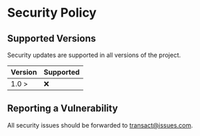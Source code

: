 # Security Policy

## Supported Versions

Security updates are supported in all versions of the project.

| Version | Supported          |
| ------- | ------------------ |
| 1.0 >   | :x: |

## Reporting a Vulnerability

All security issues should be forwarded to transact@issues.com.
